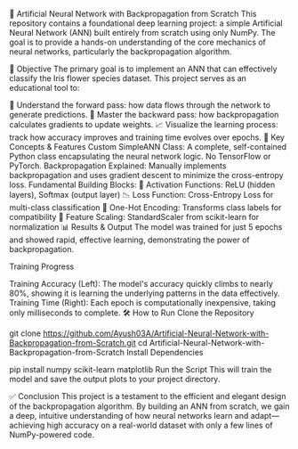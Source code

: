 🧠 Artificial Neural Network with Backpropagation from Scratch
This repository contains a foundational deep learning project: a simple Artificial Neural Network (ANN) built entirely from scratch using only NumPy. The goal is to provide a hands-on understanding of the core mechanics of neural networks, particularly the backpropagation algorithm.

🌟 Objective
The primary goal is to implement an ANN that can effectively classify the Iris flower species dataset. This project serves as an educational tool to:

🔁 Understand the forward pass: how data flows through the network to generate predictions.
🔄 Master the backward pass: how backpropagation calculates gradients to update weights.
📈 Visualize the learning process: track how accuracy improves and training time evolves over epochs.
🚀 Key Concepts & Features
Custom SimpleANN Class: A complete, self-contained Python class encapsulating the neural network logic. No TensorFlow or PyTorch.
Backpropagation Explained: Manually implements backpropagation and uses gradient descent to minimize the cross-entropy loss.
Fundamental Building Blocks:
🧮 Activation Functions: ReLU (hidden layers), Softmax (output layer)
📉 Loss Function: Cross-Entropy Loss for multi-class classification
🔢 One-Hot Encoding: Transforms class labels for compatibility
📏 Feature Scaling: StandardScaler from scikit-learn for normalization
📊 Results & Output
The model was trained for just 5 epochs and showed rapid, effective learning, demonstrating the power of backpropagation.

Training Progress

Training Accuracy (Left): The model's accuracy quickly climbs to nearly 80%, showing it is learning the underlying patterns in the data effectively.
Training Time (Right): Each epoch is computationally inexpensive, taking only milliseconds to complete.
🛠️ How to Run
Clone the Repository

git clone https://github.com/Ayush03A/Artificial-Neural-Network-with-Backpropagation-from-Scratch.git
cd Artificial-Neural-Network-with-Backpropagation-from-Scratch
Install Dependencies

pip install numpy scikit-learn matplotlib
Run the Script This will train the model and save the output plots to your project directory.

✅ Conclusion
This project is a testament to the efficient and elegant design of the backpropagation algorithm. By building an ANN from scratch, we gain a deep, intuitive understanding of how neural networks learn and adapt—achieving high accuracy on a real-world dataset with only a few lines of NumPy-powered code.
